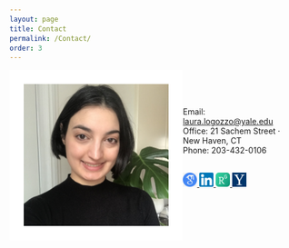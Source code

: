 ```yaml
---
layout: page
title: Contact
permalink: /Contact/
order: 3
---
```


<img src="/images/LAL_Portrait.JPG" height="250" style="border:25px solid white; float: left;" />

<br>

<br><br> 
Email: [laura.logozzo@yale.edu](mailto:laura.logozzo@yale.edu) <br> 
Office: 21 Sachem Street &middot; New Haven, CT <br>
Phone: 203-432-0106
<br> <br> 

<a href="https://scholar.google.com/citations?user=_UCp1DgAAAAJ&hl=en" target="_blank"> <img src="/images/GoogleScholar.PNG" width = "25" /> </a>
<a href="https://www.linkedin.com/in/lauralogozzo/" target="_blank"> <img src="/images/LinkedIn.PNG" width = "25" /> </a>
<a href="https://www.researchgate.net/profile/Laura_Logozzo" target="_blank"> <img src="/images/ResearchGate.JPG" width = "25" /> </a>
<a href="https://environment.yale.edu/profile/laura-logozzo" target="_blank"> <img src="/images/Yale.PNG" width = "25" /> </a>
